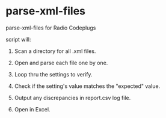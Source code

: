 # parse-xml-files

parse-xml-files for Radio Codeplugs

script will:

1. Scan a directory for all .xml files.

2. Open and parse each file one by one.

3. Loop thru the settings to verify.

4. Check if the setting's value matches the "expected" value.

5. Output any discrepancies in report.csv log file.

6. Open in Excel.
